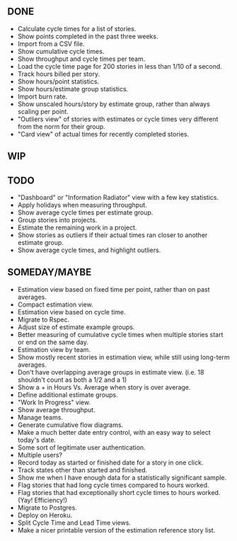 DONE
----
* Calculate cycle times for a list of stories.
* Show points completed in the past three weeks.
* Import from a CSV file.
* Show cumulative cycle times.
* Show throughput and cycle times per team.
* Load the cycle time page for 200 stories in less than 1/10 of a second.
* Track hours billed per story.
* Show hours/point statistics.
* Show hours/estimate group statistics.
* Import burn rate.
* Show unscaled hours/story by estimate group, rather than always scaling per point.
* "Outliers view" of stories with estimates or cycle times very different from the norm for their group.
* "Card view" of actual times for recently completed stories.

WIP
---

TODO
----
* "Dashboard" or "Information Radiator" view with a few key statistics.
* Apply holidays when measuring throughput.
* Show average cycle times per estimate group.
* Group stories into projects.
* Estimate the remaining work in a project.
* Show stories as outliers if their actual times ran closer to another estimate group.
* Show average cycle times, and highlight outliers.

SOMEDAY/MAYBE
-------------
* Estimation view based on fixed time per point, rather than on past averages.
* Compact estimation view.
* Estimation view based on cycle time.
* Migrate to Rspec.
* Adjust size of estimate example groups.
* Better measuring of cumulative cycle times when multiple stories start or end on the same day.
* Estimation view by team.
* Show mostly recent stories in estimation view, while still using long-term averages.
* Don't have overlapping average groups in estimate view. (i.e. 18 shouldn't count as both a 1/2 and a 1)
* Show a + in Hours Vs. Average when story is over average.
* Define additional estimate groups.
* "Work In Progress" view.
* Show average throughput.
* Manage teams.
* Generate cumulative flow diagrams.
* Make a much better date entry control, with an easy way to select today's date.
* Some sort of legitimate user authentication.
* Multiple users?
* Record today as started or finished date for a story in one click.
* Track states other than started and finished.
* Show me when I have enough data for a statistically significant sample.
* Flag stories that had long cycle times compared to hours worked.
* Flag stories that had exceptionally short cycle times to hours worked. (Yay! Efficiency!)
* Migrate to Postgres.
* Deploy on Heroku.
* Split Cycle Time and Lead Time views.
* Make a nicer printable version of the estimation reference story list.